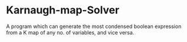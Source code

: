 # Karnaugh-map-Solver
A program which can generate the most condensed boolean expression from a K map of any no. of variables, and vice versa.
